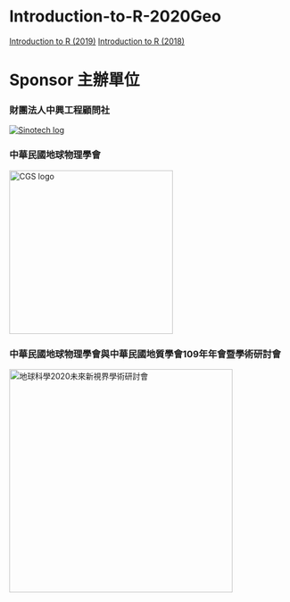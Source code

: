 # Introduction-to-R-2020Geo

[Introduction to R (2019)](https://personlin.github.io/Introduction-to-R-2019TGA/)
[Introduction to R (2018)](https://personlin.github.io/Introduction-to-R-2018geo/)


# Sponsor 主辦單位
 
### 財團法人中興工程顧問社
[![Sinotech log](https://www.sinotech.org.tw/zh/Modules/SinotechMenu/images/banner.png "Sinotech")](https://www.sinotech.org.tw/zh/)

### 中華民國地球物理學會
<a href="http://www.cgs.org.tw/"><img src="http://www.cgs.org.tw/image/logo.jpg" alt="CGS logo" width="293"/></a>

### 中華民國地球物理學會與中華民國地質學會109年年會暨學術研討會 

<a href="https://cgs.gst.org.tw/Geosciences2020"><img src="https://cgs.gst.org.tw/images/seo_og/1580467667510.jpg" alt="地球科學2020未來新視界學術研討會" width="400"/>
</a>
